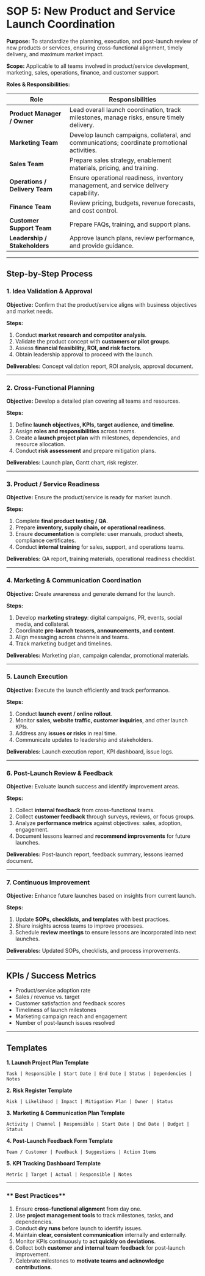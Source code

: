 # **SOP 5: New Product and Service Launch Coordination**

**Purpose:**
To standardize the planning, execution, and post-launch review of new products or services, ensuring cross-functional alignment, timely delivery, and maximum market impact.

**Scope:**
Applicable to all teams involved in product/service development, marketing, sales, operations, finance, and customer support.

**Roles & Responsibilities:**

| Role                           | Responsibilities                                                                             |
| ------------------------------ | -------------------------------------------------------------------------------------------- |
| **Product Manager / Owner**    | Lead overall launch coordination, track milestones, manage risks, ensure timely delivery.    |
| **Marketing Team**             | Develop launch campaigns, collateral, and communications; coordinate promotional activities. |
| **Sales Team**                 | Prepare sales strategy, enablement materials, pricing, and training.                         |
| **Operations / Delivery Team** | Ensure operational readiness, inventory management, and service delivery capability.         |
| **Finance Team**               | Review pricing, budgets, revenue forecasts, and cost control.                                |
| **Customer Support Team**      | Prepare FAQs, training, and support plans.                                                   |
| **Leadership / Stakeholders**  | Approve launch plans, review performance, and provide guidance.                              |

---

## **Step-by-Step Process**

### **1. Idea Validation & Approval**

**Objective:** Confirm that the product/service aligns with business objectives and market needs.

**Steps:**

1. Conduct **market research and competitor analysis**.
2. Validate the product concept with **customers or pilot groups**.
3. Assess **financial feasibility, ROI, and risk factors**.
4. Obtain leadership approval to proceed with the launch.

**Deliverables:** Concept validation report, ROI analysis, approval document.

---

### **2. Cross-Functional Planning**

**Objective:** Develop a detailed plan covering all teams and resources.

**Steps:**

1. Define **launch objectives, KPIs, target audience, and timeline**.
2. Assign **roles and responsibilities** across teams.
3. Create a **launch project plan** with milestones, dependencies, and resource allocation.
4. Conduct **risk assessment** and prepare mitigation plans.

**Deliverables:** Launch plan, Gantt chart, risk register.

---

### **3. Product / Service Readiness**

**Objective:** Ensure the product/service is ready for market launch.

**Steps:**

1. Complete **final product testing / QA**.
2. Prepare **inventory, supply chain, or operational readiness**.
3. Ensure **documentation** is complete: user manuals, product sheets, compliance certificates.
4. Conduct **internal training** for sales, support, and operations teams.

**Deliverables:** QA report, training materials, operational readiness checklist.

---

### **4. Marketing & Communication Coordination**

**Objective:** Create awareness and generate demand for the launch.

**Steps:**

1. Develop **marketing strategy**: digital campaigns, PR, events, social media, and collateral.
2. Coordinate **pre-launch teasers, announcements, and content**.
3. Align messaging across channels and teams.
4. Track marketing budget and timelines.

**Deliverables:** Marketing plan, campaign calendar, promotional materials.

---

### **5. Launch Execution**

**Objective:** Execute the launch efficiently and track performance.

**Steps:**

1. Conduct **launch event / online rollout**.
2. Monitor **sales, website traffic, customer inquiries**, and other launch KPIs.
3. Address any **issues or risks** in real time.
4. Communicate updates to leadership and stakeholders.

**Deliverables:** Launch execution report, KPI dashboard, issue logs.

---

### **6. Post-Launch Review & Feedback**

**Objective:** Evaluate launch success and identify improvement areas.

**Steps:**

1. Collect **internal feedback** from cross-functional teams.
2. Collect **customer feedback** through surveys, reviews, or focus groups.
3. Analyze **performance metrics** against objectives: sales, adoption, engagement.
4. Document lessons learned and **recommend improvements** for future launches.

**Deliverables:** Post-launch report, feedback summary, lessons learned document.

---

### **7. Continuous Improvement**

**Objective:** Enhance future launches based on insights from current launch.

**Steps:**

1. Update **SOPs, checklists, and templates** with best practices.
2. Share insights across teams to improve processes.
3. Schedule **review meetings** to ensure lessons are incorporated into next launches.

**Deliverables:** Updated SOPs, checklists, and process improvements.

---

## **KPIs / Success Metrics**

* Product/service adoption rate
* Sales / revenue vs. target
* Customer satisfaction and feedback scores
* Timeliness of launch milestones
* Marketing campaign reach and engagement
* Number of post-launch issues resolved

---

## **Templates**

**1. Launch Project Plan Template**

```
Task | Responsible | Start Date | End Date | Status | Dependencies | Notes
```

**2. Risk Register Template**

```
Risk | Likelihood | Impact | Mitigation Plan | Owner | Status
```

**3. Marketing & Communication Plan Template**

```
Activity | Channel | Responsible | Start Date | End Date | Budget | Status
```

**4. Post-Launch Feedback Form Template**

```
Team / Customer | Feedback | Suggestions | Action Items
```

**5. KPI Tracking Dashboard Template**

```
Metric | Target | Actual | Responsible | Notes
```

---

### ** Best Practices**

1. Ensure **cross-functional alignment** from day one.
2. Use **project management tools** to track milestones, tasks, and dependencies.
3. Conduct **dry runs** before launch to identify issues.
4. Maintain **clear, consistent communication** internally and externally.
5. Monitor KPIs continuously to **act quickly on deviations**.
6. Collect both **customer and internal team feedback** for post-launch improvement.
7. Celebrate milestones to **motivate teams and acknowledge contributions**.
